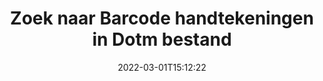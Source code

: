 ---
############################# Static ############################
layout: "auto-gen-signature"
date: 2022-03-01T15:12:22
draft: false
operation: Search
signaturetype: Barcode
fileformat: Dotm
productName: Java
lang: nl
productCode: java
otherformats: pdf doc docx docm dot dotm dotx odt ott rtf xls xlsx xlsm xlsb csv ods ots xltx xltm ppt pptx pps ppsx odp otp potx potm pptm ppsm png jpg bmp gif tiff svg webp wmf
breadcrumb: Search Barcode signatures at Dotm with Java

############################# Head ############################
head_title: "Zoek naar Barcode handtekeningen in Dotm bestand in Java"
head_description: "Gebruik Java om te zoeken naar Barcode handtekeningen in Dotm bestanden met een paar regels code."

############################# Header ############################
title: "Zoek naar Barcode handtekeningen in Dotm bestand"
description: "Java native API maakt het mogelijk om te zoeken naar Barcode handtekeningen in reeds ondertekende Dotm bestanden. Voer geavanceerd zoeken naar elektronische handtekeningen uit in uw Dotm-documenten met een paar regels code."
bg_image: "https://cms.admin.containerize.com/templates/aspose/App_Themes/V3/images/bg/header1.png"
bg_overlay: false
button:
    enable: true

############################# SubMenu ############################
submenu:
    enable: true

    left:
        img_alt: "GroupDocs.Signature for Java"
        image: "https://cms.admin.containerize.com/templates/groupdocs/images/product-logos/90x90-noborder/groupdocsature-java.png"
        product: "GroupDocs.Signature"
        platform: "Java"



############################# About ############################
about:
    enable: true
    title: "Over GroupDocs.Signature for Java API"
    content: |
        [GroupDocs.Signature for Java](https://products.groupdocs.com/signature/java/) biedt Java API voor het verwerken van documenten met behulp van verschillende soorten handtekeningen, zoals teksten, afbeeldingen, digitale certificaten, streepjescodes, QR-codes, stempels of metadata. Gebruikers kunnen elektronische handtekeningen toevoegen, verwijderen, bijwerken, verifiëren of zoeken in PDF's, MS Word-documenten, MS Excel-werkmappen, MS PowerPoint-presentaties, Adobe Photoshop-bestanden en verschillende afbeeldingsindelingen, met extra ondersteuning voor het naar behoefte aanpassen van de eigenschappen van handtekeningen.
    

############################# Steps ############################
steps:
    enable: true
    title_left: "Zoeken naar handtekeningen van Barcode in Dotm"
    content_left: |
        [GroupDocs.Signature for Java](https://products.groupdocs.com/signature/java/) maakt het voor Java-ontwikkelaars gemakkelijker om te zoeken naar Barcode-handtekeningen in Dotm-bestanden vanuit hun applicaties door een paar eenvoudige stappen te implementeren.
        
        * Maak een nieuw exemplaar van de Signature-klasse en geef het brondocumentpad door als een constructorparameter.
        * Instantieer het SearchOptions-object volgens uw vereisten en specificeer zoekopties.
        * Roep de zoekmethode van de instantie van de Signature-klasse aan en geef er SearchOptions aan.
        * Verwerk zoekresultaten overeenkomstig uw eisen.

    title_right: "systeem vereisten"
    content_right: |
        GroupDocs.Signature for Java worden ondersteund op alle belangrijke platforms en besturingssystemen. Voordat u de onderstaande code uitvoert, moet u ervoor zorgen dat de volgende vereisten op uw systeem zijn geïnstalleerd.

        * Besturingssystemen: Microsoft Windows, Linux, MacOS
        * Ontwikkelomgevingen: NetBeans, Intellij IDEA, Eclipse, etc.
        * Java runtime: J2SE 6.0 and above
        * Download de nieuwste versie van GroupDocs.Signature for Java van [Maven](https://repository.groupdocs.com/webapp/#/artifacts/browse/tree/General/repo/com/groupdocs/groupdocs-signature)
         
    code: |
        ```java    
        
        // Set up input Dotm file
        String filePath = "input.dotm";

        // Instantiate Signature for input file
        Signature signature = new Signature(filePath);

        //Create search options
        BarcodeSearchOptions options = new BarcodeSearchOptions();

        // specify special pages to search on 
        options.setAllPages(false);
        // single page number
        options.setPageNumber(1);
        // specify text match type
        options.setMatchType(TextMatchType.Contains);
        // specify text pattern to search
        options.setText("Text signature");
        // return  Barcode images for processing
        options.setReturnContent(true);
        // set up type of returned  Barcode images
        options.setReturnContentType(FileType.PNG);
                            
        // search for Barcode signatures in Dotm document
        List<BarcodeSignature> signatures = signature.search(BarcodeSignature.class, options);

        // process signatures which were found 
        signatures.forEach(item -> System.out.println(item.toString()));

        ```

############################# Demos ############################
demos:
    enable: true
    title: "Zoeken naar Barcode elektronische handtekeningen Live demo"
    content: |
       Zoek nu in het document naar verschillende elektronische handtekeningen voor Dotm-bestanden door naar de website [GroupDocs.Signature App](https://products.groupdocs.app/signature/family) te gaan.

        
############################# More Formats ############################
more_formats:
    enable: true
    title: "Zoek naar andere Barcode handtekeningen met Java"
    content: |
        "Elektronische handtekeningen zoeken in verschillende documenten. Vind handtekeningen van een van de populaire bestandsindelingen, zoals hieronder weergegeven."
    format: 
           
       
back_to_top:
    enable: true
---